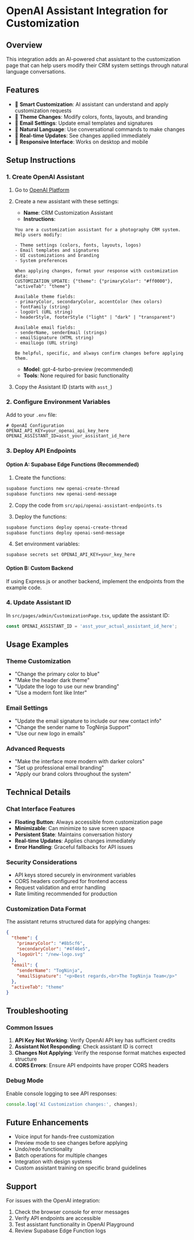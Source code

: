 # OpenAI Assistant Integration for Customization

## Overview
This integration adds an AI-powered chat assistant to the customization page that can help users modify their CRM system settings through natural language conversations.

## Features
- 🤖 **Smart Customization**: AI assistant can understand and apply customization requests
- 🎨 **Theme Changes**: Modify colors, fonts, layouts, and branding
- 📧 **Email Settings**: Update email templates and signatures
- 💬 **Natural Language**: Use conversational commands to make changes
- 🔄 **Real-time Updates**: See changes applied immediately
- 📱 **Responsive Interface**: Works on desktop and mobile

## Setup Instructions

### 1. Create OpenAI Assistant
1. Go to [OpenAI Platform](https://platform.openai.com/assistants)
2. Create a new assistant with these settings:
   - **Name**: CRM Customization Assistant
   - **Instructions**: 
   ```
   You are a customization assistant for a photography CRM system. Help users modify:
   
   - Theme settings (colors, fonts, layouts, logos)
   - Email templates and signatures
   - UI customizations and branding
   - System preferences
   
   When applying changes, format your response with customization data:
   CUSTOMIZATION_UPDATE: {"theme": {"primaryColor": "#ff0000"}, "activeTab": "theme"}
   
   Available theme fields:
   - primaryColor, secondaryColor, accentColor (hex colors)
   - fontFamily (string)
   - logoUrl (URL string)
   - headerStyle, footerStyle ("light" | "dark" | "transparent")
   
   Available email fields:
   - senderName, senderEmail (strings)
   - emailSignature (HTML string)
   - emailLogo (URL string)
   
   Be helpful, specific, and always confirm changes before applying them.
   ```
   - **Model**: gpt-4-turbo-preview (recommended)
   - **Tools**: None required for basic functionality

3. Copy the Assistant ID (starts with `asst_`)

### 2. Configure Environment Variables
Add to your `.env` file:
```env
# OpenAI Configuration
OPENAI_API_KEY=your_openai_api_key_here
OPENAI_ASSISTANT_ID=asst_your_assistant_id_here
```

### 3. Deploy API Endpoints

#### Option A: Supabase Edge Functions (Recommended)
1. Create the functions:
```bash
supabase functions new openai-create-thread
supabase functions new openai-send-message
```

2. Copy the code from `src/api/openai-assistant-endpoints.ts`

3. Deploy the functions:
```bash
supabase functions deploy openai-create-thread
supabase functions deploy openai-send-message
```

4. Set environment variables:
```bash
supabase secrets set OPENAI_API_KEY=your_key_here
```

#### Option B: Custom Backend
If using Express.js or another backend, implement the endpoints from the example code.

### 4. Update Assistant ID
In `src/pages/admin/CustomizationPage.tsx`, update the assistant ID:
```typescript
const OPENAI_ASSISTANT_ID = 'asst_your_actual_assistant_id_here';
```

## Usage Examples

### Theme Customization
- "Change the primary color to blue"
- "Make the header dark theme"
- "Update the logo to use our new branding"
- "Use a modern font like Inter"

### Email Settings
- "Update the email signature to include our new contact info"
- "Change the sender name to TogNinja Support"
- "Use our new logo in emails"

### Advanced Requests
- "Make the interface more modern with darker colors"
- "Set up professional email branding"
- "Apply our brand colors throughout the system"

## Technical Details

### Chat Interface Features
- **Floating Button**: Always accessible from customization page
- **Minimizable**: Can minimize to save screen space
- **Persistent State**: Maintains conversation history
- **Real-time Updates**: Applies changes immediately
- **Error Handling**: Graceful fallbacks for API issues

### Security Considerations
- API keys stored securely in environment variables
- CORS headers configured for frontend access
- Request validation and error handling
- Rate limiting recommended for production

### Customization Data Format
The assistant returns structured data for applying changes:
```json
{
  "theme": {
    "primaryColor": "#8b5cf6",
    "secondaryColor": "#4f46e5",
    "logoUrl": "/new-logo.svg"
  },
  "email": {
    "senderName": "TogNinja",
    "emailSignature": "<p>Best regards,<br>The TogNinja Team</p>"
  },
  "activeTab": "theme"
}
```

## Troubleshooting

### Common Issues
1. **API Key Not Working**: Verify OpenAI API key has sufficient credits
2. **Assistant Not Responding**: Check assistant ID is correct
3. **Changes Not Applying**: Verify the response format matches expected structure
4. **CORS Errors**: Ensure API endpoints have proper CORS headers

### Debug Mode
Enable console logging to see API responses:
```typescript
console.log('AI Customization changes:', changes);
```

## Future Enhancements
- Voice input for hands-free customization
- Preview mode to see changes before applying
- Undo/redo functionality
- Batch operations for multiple changes
- Integration with design systems
- Custom assistant training on specific brand guidelines

## Support
For issues with the OpenAI integration:
1. Check the browser console for error messages
2. Verify API endpoints are accessible
3. Test assistant functionality in OpenAI Playground
4. Review Supabase Edge Function logs
